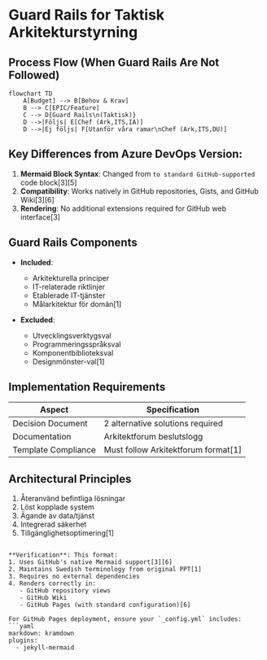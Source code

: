 # Guard Rails for Taktisk Arkitekturstyrning

## Process Flow (When Guard Rails Are Not Followed)

```
flowchart TD
    A[Budget] --> B[Behov & Krav]
    B --> C[EPIC/Feature]
    C --> D{Guard Rails\n(Taktisk)}
    D -->|Följs| E[Chef (Ark,ITS,IA)]
    D -->|Ej följs| F[Utanför våra ramar\nChef (Ark,ITS,DU)]
```

## Key Differences from Azure DevOps Version:
1. **Mermaid Block Syntax**: Changed from ``````` to standard GitHub-supported ``````` code block[3][5]
2. **Compatibility**: Works natively in GitHub repositories, Gists, and GitHub Wiki[3][6]
3. **Rendering**: No additional extensions required for GitHub web interface[3]

## Guard Rails Components
- **Included**:
  - Arkitekturella principer
  - IT-relaterade riktlinjer
  - Etablerade IT-tjänster
  - Målarkitektur för domän[1]

- **Excluded**:
  - Utvecklingsverktygsval
  - Programmeringsspråksval
  - Komponentbiblioteksval
  - Designmönster-val[1]

## Implementation Requirements
| Aspect              | Specification                          |
|---------------------|----------------------------------------|
| Decision Document   | 2 alternative solutions required       |
| Documentation       | Arkitektforum beslutslogg              |
| Template Compliance | Must follow Arkitektforum format[1]    |

## Architectural Principles
1. Återanvänd befintliga lösningar
2. Löst kopplade system  
3. Ägande av data/tjänst
4. Integrerad säkerhet
5. Tillgänglighetsoptimering[1]

```

**Verification**: This format:
1. Uses GitHub's native Mermaid support[3][6]
2. Maintains Swedish terminology from original PPT[1]
3. Requires no external dependencies
4. Renders correctly in:
   - GitHub repository views
   - GitHub Wiki
   - GitHub Pages (with standard configuration)[6]

For GitHub Pages deployment, ensure your `_config.yml` includes:
```yaml
markdown: kramdown
plugins:
  - jekyll-mermaid
```

